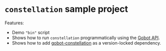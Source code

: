 # `constellation` sample project

Features:

- Demo `"bin"` script
- Shows how to run `constellation` programmatically using the [Gobot API](https://github.com/benallfree/gobot/tree/v1.0.0-alpha.33/docs/readme.md).
- Shows how to add [gobot-constellation](https://www.npmjs.com/package/gobot-constellation) as a version-locked dependency.
